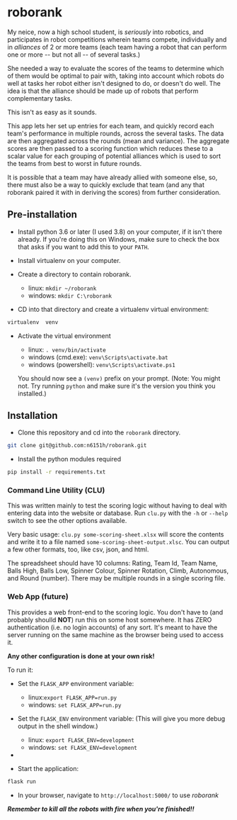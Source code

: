 # roborank
My neice, now a high school student,  is *seriously* into robotics, and participates in robot competitions wherein teams compete, individually and in *alliances*
of 2 or more teams (each team having a robot that can perform one or more -- but not all -- of several tasks.)  

She needed a way to evaluate the scores of the teams to determine which of them would be optimal to pair with, taking into account which robots do well at
tasks her robot either isn't designed to do, or doesn't do well. The idea is that the alliance should be made up of robots that perform complementary tasks.

This isn't as easy as it sounds.

This app lets her set up entries for each team, and quickly record each team's performance in multiple rounds, across the several tasks.  The 
data are then aggregated across the rounds (mean and variance).  The aggregate scores are then passed to a scoring function which reduces these to
a scalar value for each grouping of potential alliances which is used to sort the teams from best to worst in future rounds.

It is possible that a team may have already allied with someone else, so, there must also be a way to quickly exclude that team (and any that roborank
paired it with in deriving the scores) from further consideration.

## Pre-installation

* Install python 3.6 or later (I used 3.8) on your computer, if it isn't there already. 
    If you're doing this on Windows, make sure to check the box that asks if you want to add this to your `PATH`.

* Install virtualenv on your computer.

* Create a directory to contain roborank.  
    - linux: `mkdir ~/roborank`
    - windows: `mkdir C:\roborank`
    
* CD into that directory and create a virtualenv virtual environment:

~~~sh
virtualenv  venv
~~~
    
* Activate the virtual environment
    - linux: `. venv/bin/activate` 
    - windows (cmd.exe): `venv\Scripts\activate.bat`
    - windows (powershell): `venv\Scripts\activate.ps1` 
    
    You should now see a `(venv)` prefix on your prompt.  (Note: You might not. Try running `python` and make sure it's the version you think you installed.)

## Installation

* Clone this repository and cd into the `roborank` directory.
~~~sh
git clone git@github.com:n6151h/roborank.git
~~~

* Install the python modules required
~~~sh
pip install -r requirements.txt
~~~


### Command Line Utility (CLU)

This was written mainly to test the scoring logic without having to deal with entering data into 
the website or database.  Run `clu.py` with the `-h` or `--help` switch to see the other
options available.

Very basic usage:  `clu.py some-scoring-sheet.xlsx` will score the contents and write it to a file named 
`some-scoring-sheet-output.xlsc`.  You can output a few other formats, too, like csv, json, and html.

The spreadsheet should have 10 columns: Rating, Team Id, Team Name, Balls High, Balls Low, Spinner Colour, Spinner Rotation,
Climb, Autonomous, and Round (number).  There may be multiple rounds in a single scoring file.


### Web App (future)

This provides a web front-end to the scoring logic.  You don't have to (and probably shoulld **NOT**) run
this on some host somewhere.  It has ZERO authentication (i.e. no login accounts) of any sort.  It's meant to
have the server running on the same machine as the browser being used to access it.  

**Any other configuration is done at your own risk!**

To run it:

* Set the `FLASK_APP` environment variable:
   - linux:`export FLASK_APP=run.py` 
   - windows: `set FLASK_APP=run.py`

* Set the `FLASK_ENV` environment variable:
   (This will give you more debug output in the shell window.)
   - linux: `export FLASK_ENV=development`
   - windows: `set FLASK_ENV=development`
* 
* Start the application:
~~~sh
flask run
~~~

* In your browser, navigate to `http://localhost:5000/` to use *roborank*


***Remember to kill all the robots with fire when you're finished!!***
